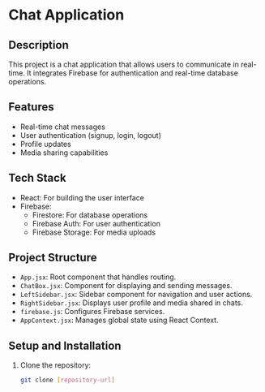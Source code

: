 # Chat Application

## Description
This project is a chat application that allows users to communicate in real-time. It integrates Firebase for authentication and real-time database operations.

## Features
- Real-time chat messages
- User authentication (signup, login, logout)
- Profile updates
- Media sharing capabilities

## Tech Stack
- React: For building the user interface
- Firebase:
  - Firestore: For database operations
  - Firebase Auth: For user authentication
  - Firebase Storage: For media uploads

## Project Structure
- `App.jsx`: Root component that handles routing.
- `ChatBox.jsx`: Component for displaying and sending messages.
- `LeftSidebar.jsx`: Sidebar component for navigation and user actions.
- `RightSidebar.jsx`: Displays user profile and media shared in chats.
- `firebase.js`: Configures Firebase services.
- `AppContext.jsx`: Manages global state using React Context.

## Setup and Installation
1. Clone the repository:
   ```bash
   git clone [repository-url]
